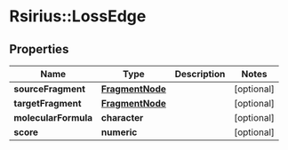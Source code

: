 # Rsirius::LossEdge



## Properties
Name | Type | Description | Notes
------------ | ------------- | ------------- | -------------
**sourceFragment** | [**FragmentNode**](FragmentNode.md) |  | [optional] 
**targetFragment** | [**FragmentNode**](FragmentNode.md) |  | [optional] 
**molecularFormula** | **character** |  | [optional] 
**score** | **numeric** |  | [optional] 


